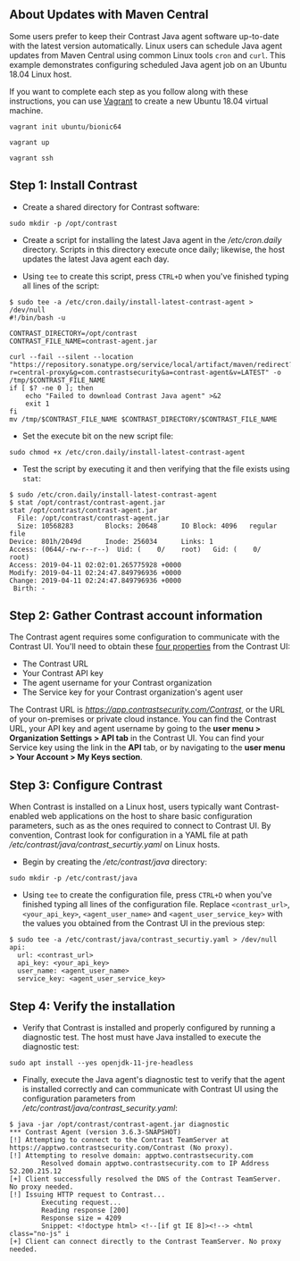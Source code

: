 <!--
title: "Schedule Java agent Updates with curl"
description: "How to use cron and curl to schedule Java agent updates from Maven Central"
tags: "java agent deployment maven central cron curl auto-update update"
-->

## About Updates with Maven Central 

Some users prefer to keep their Contrast Java agent software up-to-date with the latest version automatically. Linux users can schedule Java agent updates from Maven Central using common Linux tools `cron` and `curl`. This example demonstrates configuring scheduled Java agent job on an Ubuntu 18.04 Linux host.

If you want to complete each step as you follow along with these instructions, you can use [Vagrant](https://www.vagrantup.com/) to create a new Ubuntu 18.04 virtual machine.

```console
vagrant init ubuntu/bionic64
```

```console
vagrant up
```

```console
vagrant ssh
```

## Step 1: Install Contrast

* Create a shared directory for Contrast software:

```console
sudo mkdir -p /opt/contrast
```

* Create a script for installing the latest Java agent in the */etc/cron.daily* directory. Scripts in this directory execute once daily; likewise, the host updates the latest Java agent each day.

* Using `tee` to create this script, press `CTRL+D` when you've finished typing all lines of the script:

```console
$ sudo tee -a /etc/cron.daily/install-latest-contrast-agent > /dev/null
#!/bin/bash -u

CONTRAST_DIRECTORY=/opt/contrast
CONTRAST_FILE_NAME=contrast-agent.jar

curl --fail --silent --location "https://repository.sonatype.org/service/local/artifact/maven/redirect?r=central-proxy&g=com.contrastsecurity&a=contrast-agent&v=LATEST" -o /tmp/$CONTRAST_FILE_NAME
if [ $? -ne 0 ]; then
    echo "Failed to download Contrast Java agent" >&2
    exit 1
fi
mv /tmp/$CONTRAST_FILE_NAME $CONTRAST_DIRECTORY/$CONTRAST_FILE_NAME
```

* Set the execute bit on the new script file:

```console
sudo chmod +x /etc/cron.daily/install-latest-contrast-agent
```

* Test the script by executing it and then verifying that the file exists using `stat`:

```console
$ sudo /etc/cron.daily/install-latest-contrast-agent
$ stat /opt/contrast/contrast-agent.jar
stat /opt/contrast/contrast-agent.jar
  File: /opt/contrast/contrast-agent.jar
  Size: 10568283        Blocks: 20648      IO Block: 4096   regular file
Device: 801h/2049d      Inode: 256034      Links: 1
Access: (0644/-rw-r--r--)  Uid: (    0/    root)   Gid: (    0/    root)
Access: 2019-04-11 02:02:01.265775928 +0000
Modify: 2019-04-11 02:24:47.849796936 +0000
Change: 2019-04-11 02:24:47.849796936 +0000
 Birth: -
```

## Step 2: Gather Contrast account information 

The Contrast agent requires some configuration to communicate with the Contrast UI. You'll need to obtain these [four properties](admin-orgsettings.html#apikey) from the Contrast UI:

* The Contrast URL
* Your Contrast API key
* The agent username for your Contrast organization
* The Service key for your Contrast organization's agent user

The Contrast URL is *https://app.contrastsecurity.com/Contrast*, or the URL of your on-premises or private cloud instance. You can find the Contrast URL, your API key and agent username by going to the **user menu > Organization Settings > API tab** in the Contrast UI. You can find your Service key using the link in the **API** tab, or by navigating to the **user menu > Your Account > My Keys section**. 

## Step 3: Configure Contrast

When Contrast is installed on a Linux host, users typically want Contrast-enabled web applications on the host to share basic configuration parameters, such as as the ones required to connect to Contrast UI. By convention, Contrast look for configuration in a YAML file at path */etc/contrast/java/contrast_securtiy.yaml* on Linux hosts.

* Begin by creating the */etc/contrast/java* directory:

```console
sudo mkdir -p /etc/contrast/java
```

* Using `tee` to create the configuration file, press `CTRL+D` when you've finished typing all lines of the configuration file. Replace `<contrast_url>`, `<your_api_key>`, `<agent_user_name>` and `<agent_user_service_key>` with the values you obtained from the Contrast UI in the previous step:

```console
$ sudo tee -a /etc/contrast/java/contrast_securtiy.yaml > /dev/null
api:
  url: <contrast_url>
  api_key: <your_api_key>
  user_name: <agent_user_name>
  service_key: <agent_user_service_key>
```

## Step 4: Verify the installation

* Verify that Contrast is installed and properly configured by running a diagnostic test. The host must have Java installed to execute the diagnostic test:

```console
sudo apt install --yes openjdk-11-jre-headless
```

* Finally, execute the Java agent's diagnostic test to verify that the agent is installed correctly and can communicate with Contrast UI using the configuration parameters from */etc/contrast/java/contrast_security.yaml*:

```console
$ java -jar /opt/contrast/contrast-agent.jar diagnostic
*** Contrast Agent (version 3.6.3-SNAPSHOT)
[!] Attempting to connect to the Contrast TeamServer at https://apptwo.contrastsecurity.com/Contrast (No proxy).
[!] Attempting to resolve domain: apptwo.contrastsecurity.com
        Resolved domain apptwo.contrastsecurity.com to IP Address 52.200.215.12
[+] Client successfully resolved the DNS of the Contrast TeamServer. No proxy needed.
[!] Issuing HTTP request to Contrast...
        Executing request...
        Reading response [200]
        Response size = 4209
        Snippet: <!doctype html> <!--[if gt IE 8]><!--> <html class="no-js" i
[+] Client can connect directly to the Contrast TeamServer. No proxy needed.
```
